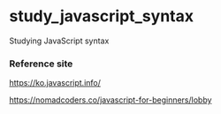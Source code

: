 # study_javascript_syntax
Studying JavaScript syntax

### Reference site
https://ko.javascript.info/

https://nomadcoders.co/javascript-for-beginners/lobby
